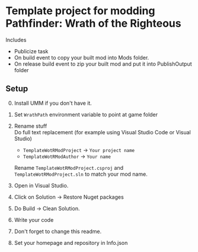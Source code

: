 # Template project for modding Pathfinder: Wrath of the Righteous

Includes 
- Publicize task
- On build event to copy your built mod into Mods folder.
- On release build event to zip your built mod and put it into PublishOutput folder

## Setup 

0. Install UMM if you don't have it.
1. Set `WrathPath` environment variable to point at game folder
2. Rename stuff    
    Do full text replacement (for example using Visual Studio Code or Visual Studio)
    - `TemplateWotRModProject` -> `Your project name`
    - `TemplateWotRModAuthor` -> `Your name`    
    
    Rename `TemplateWotRModProject.csproj` and `TemplateWotRModProject.sln` to match your mod name.
3. Open in Visual Studio.
4. Click on Solution -> Restore Nuget packages
5. Do Build -> Clean Solution.
6. Write your code
7. Don't forget to change this readme.
8. Set your homepage and repository in Info.json
